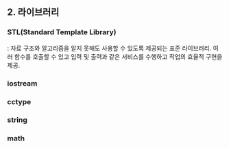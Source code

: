 ## 2. 라이브러리

### STL(Standard Template Library)  
: 자료 구조와 알고리즘을 알지 못해도 사용할 수 있도록 제공되는 표준 라이브러리. 여러 함수를 호출할 수 있고 입력 및 출력과 같은 서비스를 수행하고 작업의 효율적 구현을 제공.  


### iostream


### cctype


### string


### math



